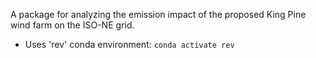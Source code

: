 A package for analyzing the emission impact of the proposed King Pine wind farm on the ISO-NE grid.

- Uses 'rev' conda environment: ``conda activate rev``